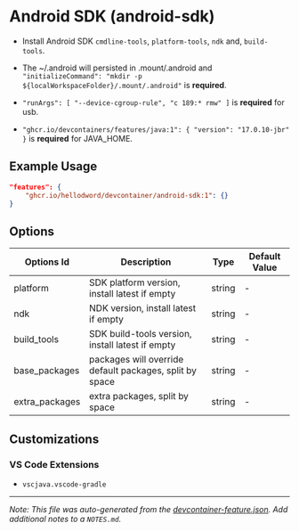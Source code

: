 
# Android SDK (android-sdk)

- Install Android SDK `cmdline-tools`, `platform-tools`, `ndk` and, `build-tools`.

- The ~/.android will persisted in .mount/.android and `"initializeCommand": "mkdir -p ${localWorkspaceFolder}/.mount/.android"` is **required**.

- `"runArgs": [ "--device-cgroup-rule", "c 189:* rmw" ]` is **required** for usb.

- `"ghcr.io/devcontainers/features/java:1": { "version": "17.0.10-jbr" }` is **required** for JAVA_HOME.

## Example Usage

```json
"features": {
    "ghcr.io/hellodword/devcontainer/android-sdk:1": {}
}
```

## Options

| Options Id | Description | Type | Default Value |
|-----|-----|-----|-----|
| platform | SDK platform version, install latest if empty | string | - |
| ndk | NDK version, install latest if empty | string | - |
| build_tools | SDK build-tools version, install latest if empty | string | - |
| base_packages | packages will override default packages, split by space | string | - |
| extra_packages | extra packages, split by space | string | - |

## Customizations

### VS Code Extensions

- `vscjava.vscode-gradle`



---

_Note: This file was auto-generated from the [devcontainer-feature.json](https://github.com/hellodword/devcontainer/blob/main/src/android-sdk/devcontainer-feature.json).  Add additional notes to a `NOTES.md`._
